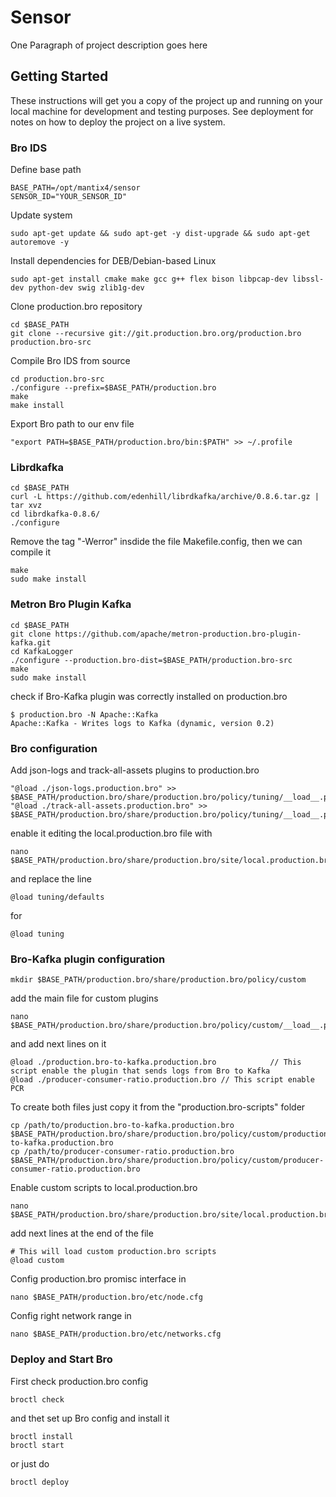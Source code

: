 # Sensor

One Paragraph of project description goes here

## Getting Started

These instructions will get you a copy of the project up and running on your local machine for development and testing purposes. See deployment for notes on how to deploy the project on a live system.
### Bro IDS

Define base path
```
BASE_PATH=/opt/mantix4/sensor
SENSOR_ID="YOUR_SENSOR_ID"
```

Update system

```
sudo apt-get update && sudo apt-get -y dist-upgrade && sudo apt-get autoremove -y
```

Install dependencies for DEB/Debian-based Linux
```
sudo apt-get install cmake make gcc g++ flex bison libpcap-dev libssl-dev python-dev swig zlib1g-dev
```

Clone production.bro repository

```
cd $BASE_PATH
git clone --recursive git://git.production.bro.org/production.bro production.bro-src
```

Compile Bro IDS from source

```
cd production.bro-src
./configure --prefix=$BASE_PATH/production.bro
make
make install
```

Export Bro path to our env file
```
"export PATH=$BASE_PATH/production.bro/bin:$PATH" >> ~/.profile
```

### Librdkafka

```
cd $BASE_PATH
curl -L https://github.com/edenhill/librdkafka/archive/0.8.6.tar.gz | tar xvz
cd librdkafka-0.8.6/
./configure
```
Remove the tag  "-Werror" insdide the file  Makefile.config, then we can compile it
```
make
sudo make install
```

### Metron Bro Plugin Kafka

```
cd $BASE_PATH
git clone https://github.com/apache/metron-production.bro-plugin-kafka.git
cd KafkaLogger
./configure --production.bro-dist=$BASE_PATH/production.bro-src
make
sudo make install
```

check if Bro-Kafka plugin was correctly installed on production.bro

```
$ production.bro -N Apache::Kafka
Apache::Kafka - Writes logs to Kafka (dynamic, version 0.2)
```

### Bro configuration

Add json-logs and track-all-assets plugins to production.bro
```
"@load ./json-logs.production.bro" >> $BASE_PATH/production.bro/share/production.bro/policy/tuning/__load__.production.bro
"@load ./track-all-assets.production.bro" >> $BASE_PATH/production.bro/share/production.bro/policy/tuning/__load__.production.bro
```

enable it editing the local.production.bro file with
```
nano $BASE_PATH/production.bro/share/production.bro/site/local.production.bro
```
and replace the line
```
@load tuning/defaults
```
for
```
@load tuning
```

### Bro-Kafka plugin configuration
```
mkdir $BASE_PATH/production.bro/share/production.bro/policy/custom
```
add the main file for custom plugins
```
nano $BASE_PATH/production.bro/share/production.bro/policy/custom/__load__.production.bro
```
and add next lines on it
```
@load ./production.bro-to-kafka.production.bro            // This script enable the plugin that sends logs from Bro to Kafka
@load ./producer-consumer-ratio.production.bro // This script enable PCR
```
To create both files just copy it from the "production.bro-scripts" folder
``` 
cp /path/to/production.bro-to-kafka.production.bro $BASE_PATH/production.bro/share/production.bro/policy/custom/production.bro-to-kafka.production.bro
cp /path/to/producer-consumer-ratio.production.bro $BASE_PATH/production.bro/share/production.bro/policy/custom/producer-consumer-ratio.production.bro
```
	
Enable custom scripts to local.production.bro

```
nano $BASE_PATH/production.bro/share/production.bro/site/local.production.bro
```
add next lines at the end of the file
```
# This will load custom production.bro scripts
@load custom
```

Config production.bro promisc interface in
```
nano $BASE_PATH/production.bro/etc/node.cfg
```

Config right network range in
```
nano $BASE_PATH/production.bro/etc/networks.cfg
```

### Deploy and Start Bro

First check production.bro config
```
broctl check
```
and thet set up Bro config and install it
```
broctl install
broctl start
```
or just do
```
broctl deploy
```